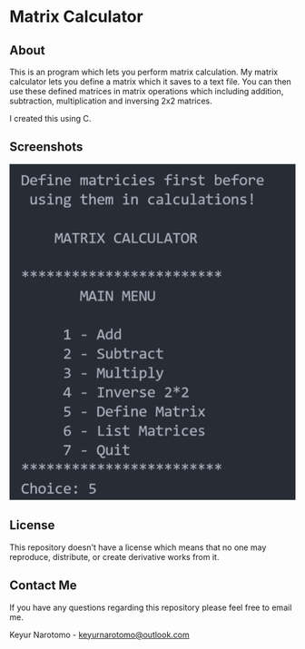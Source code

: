 # Matrix Calculator

## About

This is an program which lets you perform matrix calculation. My matrix calculator lets you define a matrix which it saves to a text file. You can then use these defined matrices in matrix operations which including addition, subtraction, multiplication and inversing 2x2 matrices. 

I created this using C.

## Screenshots
![Screenshot 1](/screenshots/screenshot1.png?raw=true)


## License

This repository doesn't have a license which means that no one may reproduce, distribute, or create derivative works from it.

## Contact Me

If you have any questions regarding this repository please feel free to email me.

Keyur Narotomo - keyurnarotomo@outlook.com

